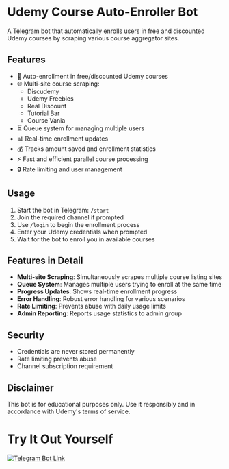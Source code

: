 # Udemy Course Auto-Enroller Bot

A Telegram bot that automatically enrolls users in free and discounted Udemy courses by scraping various course aggregator sites.

## Features

- 🔄 Auto-enrollment in free/discounted Udemy courses
- 🌐 Multi-site course scraping:
  - Discudemy
  - Udemy Freebies
  - Real Discount
  - Tutorial Bar
  - Course Vania
- ⏳ Queue system for managing multiple users
- 📊 Real-time enrollment updates
- 💰 Tracks amount saved and enrollment statistics
- ⚡ Fast and efficient parallel course processing
- 🔒 Rate limiting and user management

## Usage

1. Start the bot in Telegram: `/start`
2. Join the required channel if prompted
3. Use `/login` to begin the enrollment process
4. Enter your Udemy credentials when prompted
5. Wait for the bot to enroll you in available courses

## Features in Detail

- **Multi-site Scraping**: Simultaneously scrapes multiple course listing sites
- **Queue System**: Manages multiple users trying to enroll at the same time
- **Progress Updates**: Shows real-time enrollment progress
- **Error Handling**: Robust error handling for various scenarios
- **Rate Limiting**: Prevents abuse with daily usage limits
- **Admin Reporting**: Reports usage statistics to admin group

## Security

- Credentials are never stored permanently
- Rate limiting prevents abuse
- Channel subscription requirement

## Disclaimer

This bot is for educational purposes only. Use it responsibly and in accordance with Udemy's terms of service.

# Try It Out Yourself 

[![Telegram Bot Link](https://img.shields.io/badge/Telegram-Bot-blue?logo=telegram)](https://t.me/CourseGrabber_Bot)
